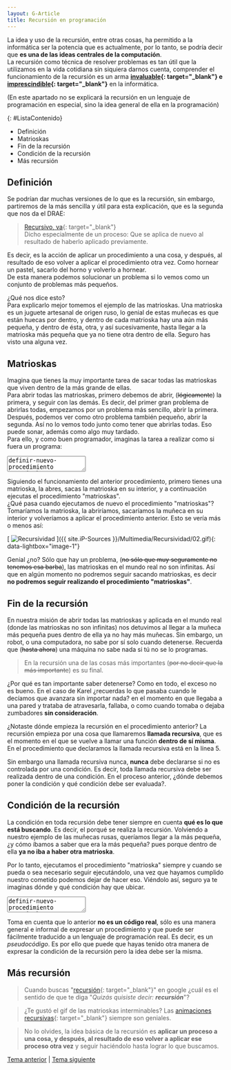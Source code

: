```yaml
---
layout: G-Article
title: Recursión en programación
---
```


La idea y uso de la recursión, entre otras cosas, ha permitido a la informática ser la potencia que es actualmente, por lo tanto, se podría decir que **es una de las ideas centrales de la computación**.<br>
La recursión como técnica de resolver problemas es tan útil que la utilizamos en la vida cotidiana sin siquiera darnos cuenta, comprender el funcionamiento de la recursión es un arma **[invaluable](http://dle.rae.es/?id=M27S7Oj){: target="_blank"} e [imprescindible](http://dle.rae.es/?id=L6eq745){: target="_blank"}** en la informática.

(<span>En este apartado no se explicará la recursión en un lenguaje de programación en especial, sino la idea general de ella en la programación</span>)

{: #ListaContenido}
- Definición
- Matrioskas
- Fin de la recursión
- Condición de la recursión
- Más recursión

## Definición

Se podrían dar muchas versiones de lo que es la recursión, sin embargo, partiremos de la más sencilla y útil para esta explicación, que es la segunda que nos da el DRAE:

> [Recursivo, va](http://dle.rae.es/?id=VXkDTwd){: target="_blank"}<br>
> Dicho especialmente de un proceso: Que se aplica de nuevo al resultado de haberlo aplicado previamente.

Es decir, es la acción de aplicar un procedimiento a una cosa, y después, al resultado de eso volver a aplicar el procedimiento otra vez. <span>Como hornear un pastel, sacarlo del horno y volverlo a hornear.</span> <br>
De esta manera podemos solucionar un problema si lo vemos como un conjunto de problemas más pequeños.

<span>¿Qué nos dice esto?</span><br>
Para explicarlo mejor tomemos el ejemplo de las matrioskas. Una matrioska es un juguete artesanal de origen ruso, lo genial de estas muñecas es que están huecas por dentro, y dentro de cada matrioska hay una aún más pequeña, y dentro de ésta, otra, y así sucesivamente, hasta llegar a la matrioska más pequeña que ya no tiene otra dentro de ella. Seguro has visto una alguna vez.

## Matrioskas

Imagina que tienes la muy importante tarea de sacar todas las matrioskas que viven dentro de la más grande de ellas. <br>
Para abrir todas las matrioskas, primero debemos de abrir, (<s>lógicamente</s>) la primera, y seguir con las demás. Es decir, del primer gran problema de abrirlas todas, empezamos por un problema más sencillo, abrir la primera. Después, podemos ver como otro problema también pequeño, abrir la segunda. Así no lo vemos todo junto como tener que abrirlas todas. <span>Eso puede sonar, además como algo muy tardado</span>. <br>
Para ello, y como buen programador, imaginas la tarea a realizar como si fuera un programa:

<textarea class="output">
definir-nuevo-procedimiento "matrioskas" como
inicio
	abrir-matrioska;
	sacar-nueva-matrioska;
	matrioskas;
fin;</textarea>

Siguiendo el funcionamiento del anterior procedimiento, primero tienes una matrioska, la abres, sacas la matrioska en su interior, y a continuación ejecutas el procedimiento "matrioskas". <br>
<span>¿Qué pasa cuando ejecutamos de nuevo el procedimiento "matrioskas"?</span> Tomaríamos la matrioska, la abriríamos, sacaríamos la muñeca en su interior y volveríamos a aplicar el procedimiento anterior. Esto se vería más o menos así:

[<picture>
	<source media="(min-width: 700px)" srcset="{{ site.iP-Sources }}/Multimedia/Recursividad/02.gif">
	<img class="Imagen" src="{{ site.iP-Sources }}/Multimedia/Recursividad/02.gif" alt="Recursividad">
</picture>]({{ site.iP-Sources }}/Multimedia/Recursividad/02.gif){: data-lightbox="image-1"}

<span>Genial ¿no?</span> Sólo que hay un problema, (<s>no sólo que muy seguramente no tenemos esa barba</s>), las matrioskas en el mundo real <span>no son infinitas</span>. Así que en algún momento no podremos seguir sacando matrioskas, es decir **no podremos seguir realizando el procedimiento "matrioskas"**.

## Fin de la recursión

En nuestra misión de abrir todas las matrioskas y aplicada en el mundo real (<span>donde las matrioskas no son infinitas</span>) nos detuvimos al llegar a la muñeca más pequeña pues dentro de ella ya no hay más muñecas. Sin embargo, un robot, o una computadora, no sabe por sí solo cuando detenerse. Recuerda que (<s>hasta ahora</s>) una máquina no sabe nada si tú no se lo programas.

> En la recursión una de las cosas más importantes (<s>por no decir que la más importante</s>) es su final.

<span>¿Por qué es tan importante saber detenerse?</span> Como en todo, el exceso no es bueno. En el caso de Karel ¿recuerdas lo que pasaba cuando le decíamos que avanzara sin importar nada? en el momento en que llegaba a una pared y trataba de atravesarla, fallaba, o como cuando tomaba o dejaba zumbadores **sin consideración**.

¿Notaste dónde empieza la recursión en el procedimiento anterior? La recursión empieza por una cosa que llamaremos **llamada recursiva**, que es el momento en el que se vuelve a llamar una función **dentro de sí misma**. En el procedimiento que declaramos la llamada recursiva está en la línea 5.

Sin embargo una llamada recursiva nunca, **nunca** debe declararse si no es controlada por una condición. Es decir, toda llamada recursiva debe ser realizada dentro de una condición. En el proceso anterior, ¿dónde debemos poner la condición y qué condición debe ser evaluada?.

## Condición de la recursión

La condición en toda recursión debe tener siempre en cuenta **qué es lo que está buscando**. Es decir, el porqué se realiza la recursión. Volviendo a nuestro ejemplo de las muñecas rusas, queríamos llegar a la más pequeña, ¿y cómo íbamos a saber que era la más pequeña? pues porque dentro de ella **ya no iba a haber otra matrioska**.

Por lo tanto, ejecutamos el procedimiento "matrioska" siempre y cuando se pueda o sea necesario seguir ejecutándolo, una vez que hayamos cumplido nuestro cometido podemos dejar de hacer eso. Viéndolo así, seguro ya te imaginas dónde y qué condición hay que ubicar. 

<textarea class="output">
definir-nuevo-procedimiento "matrioskas" como
inicio
	abrir-matrioska
	sacar-nueva-matrioska
	si tiene-otra-muñeca-dentro entonces matrioskas
fin</textarea>

Toma en cuenta que lo anterior **no es un código real**, sólo es una manera general e informal de expresar un procedimiento y que puede ser fácilmente traducido a un lenguaje de programación real. Es decir, es un *pseudocódigo*. Es por ello que puede que hayas tenido otra manera de expresar la condición de la recursión pero la idea debe ser la misma.

## Más recursión

> Cuando buscas "[recursión](https://www.google.com.mx/search?q=recursión){: target="_blank"}" en google ¿cuál es el sentido de que te diga "*Quizás quisiste decir: **recursión***"?

> ¿Te gustó el gif de las matrioskas interminables? Las [animaciones recursivas](http://giphy.com/search/recursive){: target="_blank"} siempre son geniales.

> No lo olvides, la idea básica de la recursión es **aplicar un proceso a una cosa, y después, al resultado de eso volver a aplicar ese proceso otra vez** y seguir haciéndolo hasta lograr lo que buscamos.

<div class="Nav">
	<a href="{{ site.baseurl }}/Karel/Problemas/">Tema anterior</a> | <a href="{{ site.baseurl }}/Karel/Recursion/Simple/">Tema siguiente</a>
</div>